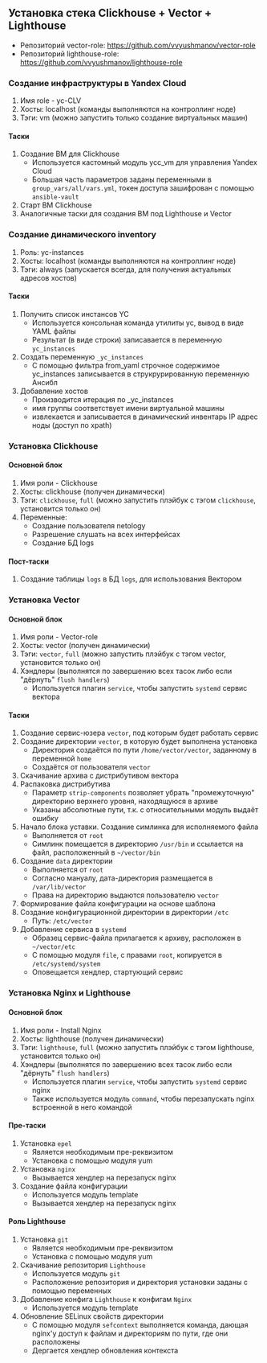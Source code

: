 ## Установка стека Clickhouse + Vector + Lighthouse

- Репозиторий vector-role: https://github.com/vvyushmanov/vector-role
- Репозиторий lighthouse-role: https://github.com/vvyushmanov/lighthouse-role

### Создание инфраструктуры в Yandex Cloud

1. Имя role - yc-CLV
2. Хосты: localhost (команды выполняются на контроллинг ноде)
3. Тэги:  vm (можно запустить только создание виртуальных машин)

#### Таски

1. Создание ВМ для Clickhouse
    * Используется кастомный модуль ycc_vm для управления Yandex Cloud
    * Большая часть параметров заданы переменными в `group_vars/all/vars.yml`, токен доступа зашифрован с помощью `ansible-vault`
2. Старт ВМ Clickhouse
3. Аналогичные таски для создания ВМ под Lighthouse и Vector

### Создание динамического inventory

1. Роль: yc-instances
2. Хосты: localhost (команды выполняются на контроллинг ноде)
3. Тэги:  always (запускается всегда, для получения актуальных адресов хостов)

#### Таски

1. Получить список инстансов YC 
    * Используется консольная команда утилиты yc, вывод в виде YAML файлы
    * Результат (в виде строки) записавается в переменную `yc_instances`
2. Создать переменную `_yc_instances`
    * C помощью фильтра from_yaml строчное содержимое yc_instances записывается в струкрурированную переменную Ансибл
3. Добавление хостов
    * Производится итерация по _yc_instances
    * имя группы соответствует имени виртуальной машины
    * извлекается и записывается в динамический инвентарь IP адрес ноды (доступ по xpath)

### Установка Clickhouse

#### Основной блок

1. Имя роли - Clickhouse
2. Хосты: clickhouse (получен динамически)
3. Тэги:  `clickhouse`, `full` (можно запустить плэйбук с тэгом `clickhouse`, установится только он)
4. Переменные:
    - Создание пользователя netology
    - Разрешение слушать на всех интерфейсах
    - Создание БД logs

#### Пост-таски

1. Создание таблицы `logs` в БД `logs`, для использования Вектором

### Установка Vector

#### Основной блок

1. Имя роли - Vector-role
2. Хосты: vector (получен динамически)
3. Тэги:  `vector`, `full` (можно запустить плэйбук с тэгом vector, установится только он)
4. Хэндлеры (выполнятся по завершению всех тасок либо если "дёрнуть" `flush handlers`)
    * Используется плагин `service`, чтобы запустить `systemd` сервис вектора

#### Таски

1. Создание сервис-юзера `vector`, под которым будет работать сервис
2. Создание директории `vector`, в которую будет выполнена установка
    * Директория создаётся по пути `/home/vector/vector`, заданному в переменной `home`
    * Создаётся от пользователя `vector`
3. Скачивание архива с дистрибутивом вектора
4. Распаковка дистрибутива 
    * Параметр `strip-components` позволяет убрать "промежуточную" директорию верхнего уровня, находящуюся в архиве
    * Указаны абсолютные пути, т.к. с относительными модуль выдаёт ошибку
5. Начало блока уставки. Создание симлинка для исполняемого файла
    * Выполняется от `root`
    * Симлинк помещается в директорию `/usr/bin` и ссылается на файл, расположенный в `~/vector/bin`
6. Создание `data` директории
    * Выполняется от `root`
    * Согласно мануалу, дата-директория размещается в `/var/lib/vector`
    * Права на директорию выдаются пользователю `vector`
7. Формирование файла конфигурации на основе шаблона
8. Создание конфигурационной директории в директории `/etc`
    * Путь: `/etc/vector`
9. Добавление сервиса в `systemd`
    * Образец сервис-файла прилагается к архиву, расположен в `~/vector/etc`
    * С помощью модуля `file`, с правами `root`, копируется в `/etc/systemd/system`
    * Оповещается хендлер, стартующий сервис

### Установка Nginx и Lighthouse

#### Основной блок

1. Имя роли - Install Nginx
2. Хосты: lighthouse (получен динамически)
3. Тэги:  `lighthouse`, `full` (можно запустить плэйбук с тэгом lighthouse, установится только он)
4. Хэндлеры (выполнятся по завершению всех тасок либо если "дёрнуть" `flush handlers`)
    * Используется плагин `service`, чтобы запустить `systemd` сервис nginx
    * Также используется модуль `command`, чтобы перезапускать nginx встроенной в него командой

#### Пре-таски

1. Установка `epel`
    * Является необходимым пре-реквизитом
    * Установка с помощью модуля yum
2. Установка `nginx`
    * Вызывается хендлер на перезапуск nginx
3. Создание файла конфигурации 
    * Используется модуль template
    * Вызывается хендлер на перезапуск nginx

#### Роль Lighthouse

1. Установка `git`
    * Является необходимым пре-реквизитом
    * Установка с помощью модуля yum
2. Скачивание репозитория `Lighthouse`
    * Используется модуль `git`
    * Расположение репозитория и директория установки заданы с помощью переменных
3. Добавление конфига `Lighthouse` к конфигам `Nginx`
    * Используется модуль template
4. Обновление SELinux свойств директории
    * С помощью модуля `sefcontext` выполняется команда, дающая nginx'у доступ к файлам и директориям по пути, где они расположены
    * Дергается хендлер обновления контекста
